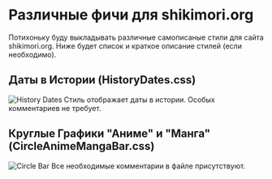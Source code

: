 # Различные фичи для shikimori.org
Потихоньку буду выкладывать различные самописаные стили для сайта shikimori.org.
Ниже будет список и краткое описание стилей (если необходимо).
## Даты в Истории (HistoryDates.css)
![History Dates](https://kawai.shikimori.org/system/user_images/original/25050/441291.jpg)
Стиль отображает даты в истории. Особых комментариев не требует.

## Круглые Графики "Аниме" и "Манга" (CircleAnimeMangaBar.css)
![Circle Bar](https://desu.shikimori.org/system/user_images/original/25050/441558.jpg)
Все необходимые комментарии в файле присутствуют.
